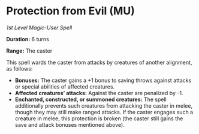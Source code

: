 # Protection from Evil (MU)

*1st Level Magic-User Spell*

**Duration:** 6 turns

**Range:** The caster

This spell wards the caster from attacks by creatures of another alignment, as follows:

- **Bonuses:** The caster gains a +1 bonus to saving throws against attacks or special abilities of affected creatures.
- **Affected creatures’ attacks:** Against the caster are penalized by -1.
- **Enchanted, constructed, or summoned creatures:** The spell additionally prevents such creatures from attacking the caster in melee, though they may still make ranged attacks. If the caster engages such a creature in melee, this protection is broken (the caster still gains the save and attack bonuses mentioned above).